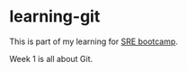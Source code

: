 # learning-git

This is part of my learning for [SRE bootcamp](https://99devops.com/posts/2023/01/useful-git-commands-for-sre-/-devops-engineers/).

Week 1 is all about Git.
